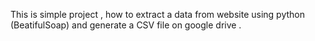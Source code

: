 This is simple project , how to extract a data from website using python (BeatifulSoap) and generate a CSV file on google drive .
